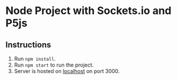 # Node Project with Sockets.io and P5js

## Instructions

1. Run `npm install`.
2. Run `npm start` to run the project.
3. Server is hosted on [localhost](http://localhost:3000) on port 3000.

